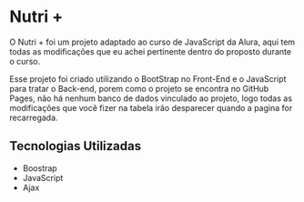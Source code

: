 <h1>Nutri +</h1>

<p>O Nutri + foi um projeto adaptado ao curso de JavaScript da Alura, aqui tem todas as modificações que eu achei pertinente
dentro do proposto durante o curso.</p>

<p>Esse projeto foi criado utilizando o BootStrap no Front-End e o JavaScript para tratar o Back-end, porem como o projeto se
encontra no GitHub Pages, não há nenhum banco de dados vinculado ao projeto, logo todas as modificações que você fizer na tabela
irão desparecer quando a pagina for recarregada.</p>

<h2>Tecnologias Utilizadas</h2>
<ul>
  <li>Boostrap</li>
  <li>JavaScript</li>
  <li>Ajax</li>
</ul>

